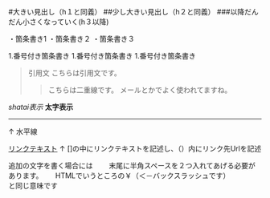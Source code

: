 #大きい見出し（h１と同義）
##少し大きい見出し（h２と同義）
###以降だんだん小さくなっていく(h３以降)

・箇条書き1
・箇条書き２
・箇条書き３

1.番号付き箇条書き
1.番号付き箇条書き
1.番号付き箇条書き

>引用文
>こちらは引用文です。
>>こちらは二重線です。
>>メールとかでよく使われてますね。

*shatai表示*
**太字表示**

---
↑
水平線

[リンクテキスト](https;//morijyobi.ac.jp)
↑
[]の中にリンクテキストを記述し、（）内にリンク先Urlを記述

追加の文字を書く場合には　　
末尾に半角スペースを２つ入れてあげる必要があります。　　
HTMLでいうところの￥（＜－バックスラッシュです）<br>と同じ意味です
